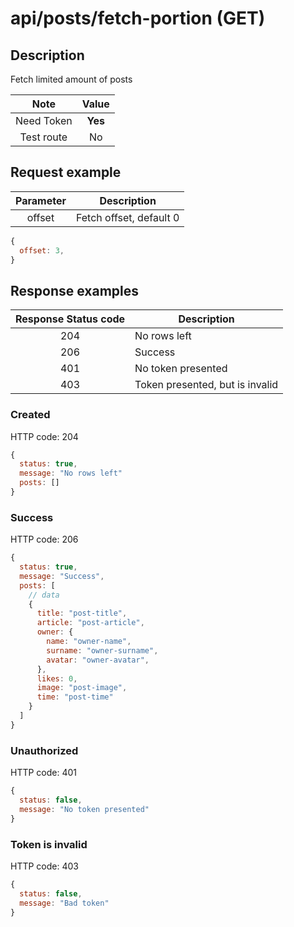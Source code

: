 # api/posts/fetch-portion (GET)

## Description

Fetch limited amount of posts

|    Note    |  Value  |
| :--------: | :-----: |
| Need Token | **Yes** |
| Test route |   No    |

## Request example

| Parameter | Description             |
| :-------: | ----------------------- |
|  offset   | Fetch offset, default 0 |

```js
{
  offset: 3,
}
```

## Response examples

| Response Status code | Description                     |
| :------------------: | ------------------------------- |
|         204          | No rows left                    |
|         206          | Success                         |
|         401          | No token presented              |
|         403          | Token presented, but is invalid |

### Created

HTTP code: 204

```js
{
  status: true,
  message: "No rows left"
  posts: []
}
```

### Success

HTTP code: 206

```js
{
  status: true,
  message: "Success",
  posts: [
    // data
    {
      title: "post-title",
      article: "post-article",
      owner: {
        name: "owner-name",
        surname: "owner-surname",
        avatar: "owner-avatar",
      },
      likes: 0,
      image: "post-image",
      time: "post-time"
    }
  ]
}
```

### Unauthorized

HTTP code: 401

```js
{
  status: false,
  message: "No token presented"
}
```

### Token is invalid

HTTP code: 403

```js
{
  status: false,
  message: "Bad token"
}
```
